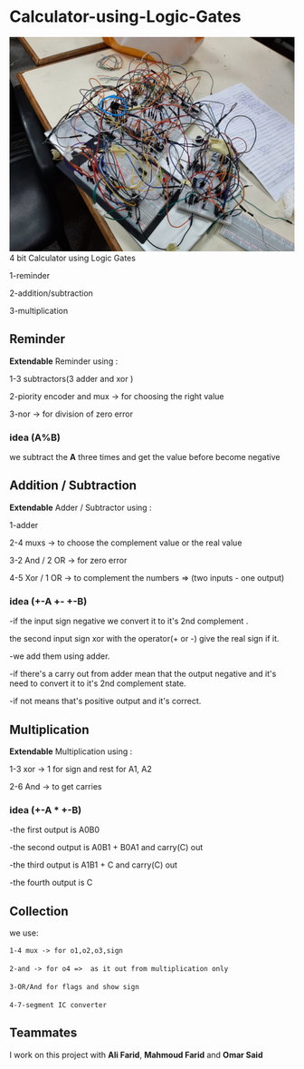 
# Calculator-using-Logic-Gates
![calculator on real life](https://github.com/aliaagheisX/Calculator-using-Logic-Gates/blob/d4fb983bd0364fd0b8719d72d9e3ce44a6aa6cea/Logic%20Calculator.jpeg)
4 bit Calculator using Logic Gates

  1-reminder
  
  2-addition/subtraction
  
  3-multiplication
  
##  Reminder

**Extendable** Reminder using :

  1-3 subtractors(3 adder and xor ) 
  
  2-piority encoder and mux -> for choosing the right value
  
  3-nor -> for division of zero error
  
### idea (A%B) 
we subtract the **A** three times and get the value before become negative

##  Addition / Subtraction
**Extendable** Adder / Subtractor using :
  
  1-adder
  
  2-4 muxs -> to choose the complement value or the real value
  
  3-2 And / 2 OR -> for zero error
  
  4-5 Xor / 1 OR -> to complement the numbers => (two inputs - one output)



### idea (+-A +- +-B)

  -if the input sign negative we convert it to it's 2nd complement .
      
  the second input sign xor with the operator(+ or -) give the real sign if it.
    
  -we add them using adder.
  
  -if there's a carry out from adder mean that the output negative and it's need to convert it to it's 2nd complement state.
  
  -if not means that's positive output and it's correct.
  
  
  ##  Multiplication
**Extendable** Multiplication using :
  
  1-3 xor -> 1 for sign and rest for A1, A2
  
  2-6 And -> to get carries

### idea (+-A * +-B)

  -the first output is A0B0
  
  -the second output is A0B1 + B0A1 and carry(C) out
  
  -the third output is A1B1 + C and carry(C) out
  
  -the fourth output is C
  
  
  ## Collection
  we use:
    
    1-4 mux -> for o1,o2,o3,sign 
    
    2-and -> for o4 =>  as it out from multiplication only
    
    3-OR/And for flags and show sign
    
    4-7-segment IC converter
 
 ## Teammates 

I work on this project with   **Ali Farid**,  **Mahmoud Farid** and **Omar Said**
  
